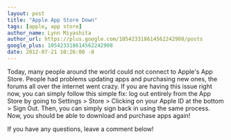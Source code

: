 ```yaml
---
layout: post
title: "Apple App Store Down"
tags: [apple, app store]
author_name: Lynn Miyashita
author_url: https://plus.google.com/105423318614562242908/posts
google_plus: 105423318614562242908
date: 2012-07-21 10:26:00 -8
---
```


Today, many people around the world could not connect to Apple's App Store. People had problems updating apps and purchasing new ones, the forums all over the internet went crazy. If you are having this issue right now, you can simply follow this simple fix: log out entirely from the App Store by going to Settings > Store > Clicking on your Apple ID at the bottom > Sign Out. Then, you can simply sign back in using the same process. Now, you should be able to download and purchase apps again!

If you have any questions, leave a comment below!